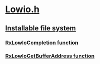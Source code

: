 # [Lowio.h](index.md)
## [Installable file system](../_ifsk/index.md)
### [RxLowIoCompletion function](../lowio/nf-lowio-rxlowiocompletion.md)
### [RxLowIoGetBufferAddress function](../lowio/nf-lowio-rxlowiogetbufferaddress.md)
